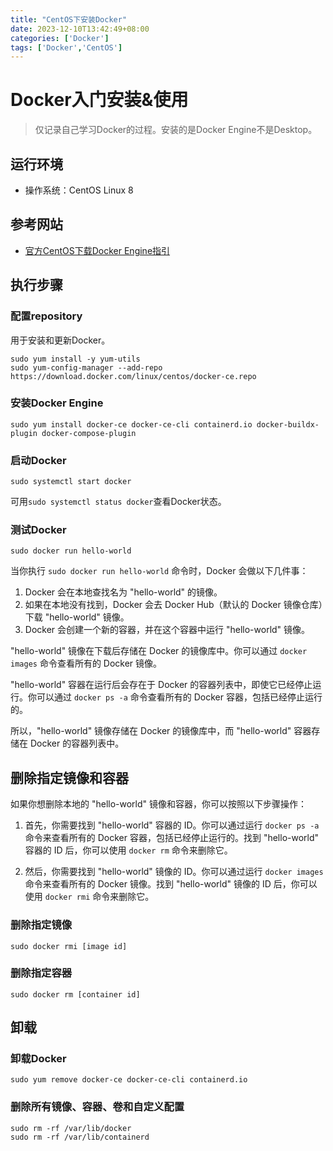 ```yaml
---
title: "CentOS下安装Docker"
date: 2023-12-10T13:42:49+08:00
categories: ['Docker']
tags: ['Docker','CentOS']
---
```

# Docker入门安装&使用
> 仅记录自己学习Docker的过程。安装的是Docker Engine不是Desktop。  
## 运行环境  
- 操作系统：CentOS Linux 8  
## 参考网站  
- [官方CentOS下载Docker Engine指引](https://docs.docker.com/engine/install/centos/)  
## 执行步骤  
### 配置repository  
用于安装和更新Docker。  
```shell
sudo yum install -y yum-utils
sudo yum-config-manager --add-repo https://download.docker.com/linux/centos/docker-ce.repo
```  
### 安装Docker Engine  
```shell
sudo yum install docker-ce docker-ce-cli containerd.io docker-buildx-plugin docker-compose-plugin
```  
### 启动Docker  
```shell  
sudo systemctl start docker
```  
可用`sudo systemctl status docker`查看Docker状态。
### 测试Docker  
```shell  
sudo docker run hello-world
```  
当你执行 `sudo docker run hello-world` 命令时，Docker 会做以下几件事：

1. Docker 会在本地查找名为 "hello-world" 的镜像。
2. 如果在本地没有找到，Docker 会去 Docker Hub（默认的 Docker 镜像仓库）下载 "hello-world" 镜像。
3. Docker 会创建一个新的容器，并在这个容器中运行 "hello-world" 镜像。

"hello-world" 镜像在下载后存储在 Docker 的镜像库中。你可以通过 `docker images` 命令查看所有的 Docker 镜像。

"hello-world" 容器在运行后会存在于 Docker 的容器列表中，即使它已经停止运行。你可以通过 `docker ps -a` 命令查看所有的 Docker 容器，包括已经停止运行的。

所以，"hello-world" 镜像存储在 Docker 的镜像库中，而 "hello-world" 容器存储在 Docker 的容器列表中。
## 删除指定镜像和容器  
如果你想删除本地的 "hello-world" 镜像和容器，你可以按照以下步骤操作：

1. 首先，你需要找到 "hello-world" 容器的 ID。你可以通过运行 `docker ps -a` 命令来查看所有的 Docker 容器，包括已经停止运行的。找到 "hello-world" 容器的 ID 后，你可以使用 `docker rm` 命令来删除它。

2. 然后，你需要找到 "hello-world" 镜像的 ID。你可以通过运行 `docker images` 命令来查看所有的 Docker 镜像。找到 "hello-world" 镜像的 ID 后，你可以使用 `docker rmi` 命令来删除它。  
### 删除指定镜像  
```shell
sudo docker rmi [image id]
```
### 删除指定容器  
```shell
sudo docker rm [container id]
```
## 卸载  
### 卸载Docker  
```shell
sudo yum remove docker-ce docker-ce-cli containerd.io
```  
### 删除所有镜像、容器、卷和自定义配置  
```shell
sudo rm -rf /var/lib/docker
sudo rm -rf /var/lib/containerd
```


